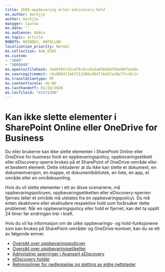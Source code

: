 ```yaml
---
title: 2609-oppbevaring eller-ediscovery-hold
ms.author: markjjo
author: markjjo
manager: lauraw
ms.date: ''
ms.audience: Admin
ms.topic: article
ROBOTS: NOINDEX, NOFOLLOW
localization_priority: Normal
ms.collection: Adm_O365
ms.custom:
- "2609"
- "9000048"
ms.openlocfilehash: 3e60f0fc53cd78c9cc816a658a9df05e9075e26e
ms.sourcegitcommit: c5e800313a6f211386a384716e5fa18e7fcc8c1c
ms.translationtype: MT
ms.contentlocale: nb-NO
ms.lasthandoff: 01/28/2020
ms.locfileid: "41571336"
---
```

# <a name="unable-to-delete-items-in-sharepoint-online-or-onedrive-for-business"></a>Kan ikke slette elementer i SharePoint Online eller OneDrive for Business

Du eller brukerne kan ikke slette elementer i SharePoint Online eller OneDrive for business fordi en oppbevaringspolicy, oppbevaringsetikett eller eDiscovery-sperre brukes på et SharePoint of OneDrive-område eller et bestemt element. Dette inkluderer at du ikke kan slette et dokument, en dokumentversjon, en mappe, et dokumentbibliotek, en liste, en app, et område eller en områdesamling. 

Hvis du vil slette elementer i ett av disse scenariene, må oppbevaringspolicyen, oppbevaringsetiketten eller eDiscovery-sperren fjernes (eller et område må utelates fra en oppbevaringspolicy). Du må enten deaktivere eller ekskludere respektive hold som forårsaker dette problemet. Når en oppbevaringspolicy eller hold er fjernet, kan det ta opptil 24 timer før endringen trer i kraft. 

Hvis du vil ha informasjon om de ulike oppbevarings- og hold-funksjonene som kan brukes på SharePoint-områder og OneDrive-kontoer, kan du se ett av følgende emner.

- [Oversikt over oppbevaringspolicyer](https://docs.microsoft.com/microsoft-365/compliance/retention-policies)
- [Oversikt over oppbevaringsetiketter](https://docs.microsoft.com/microsoft-365/compliance/labels)
- [Administrer sperringer i Avansert eDiscovery](https://docs.microsoft.com/microsoft-365/compliance/managing-holds)
- [eDiscovery holder](https://docs.microsoft.com/microsoft-365/compliance/ediscovery-cases#step-4-place-content-locations-on-hold)
- [Retningslinjer for nedleggelse og sletting av eldre nettsteder](https://support.office.com/article/Use-policies-for-site-closure-and-deletion-A8280D82-27FD-48C5-9ADF-8A5431208BA5)